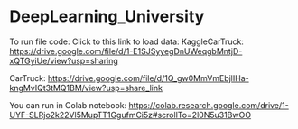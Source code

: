# DeepLearning_University
To run file code: Click to this link to load data: 
KaggleCarTruck: https://drive.google.com/file/d/1-E1SJSyyegDnUWeqgbMntjD-xQTGyiUe/view?usp=sharing

CarTruck: https://drive.google.com/file/d/1Q_gw0MmVmEbjlIHa-kngMvIQt3tMQ1BM/view?usp=share_link


You can run in Colab notebook: https://colab.research.google.com/drive/1-UYF-SLRjo2k22Vl5MupTT1GgufmCi5z#scrollTo=2l0N5u31BwOO
